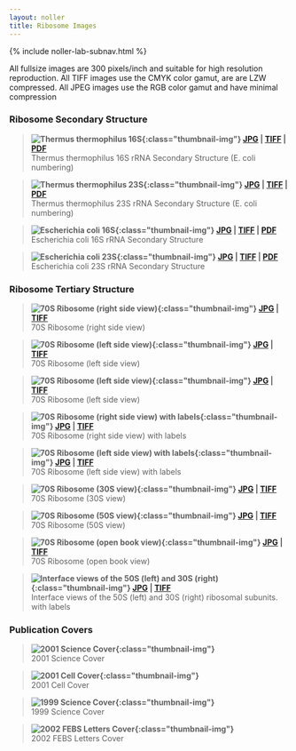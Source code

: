```yaml
---
layout: noller
title: Ribosome Images
---
```



{% include noller-lab-subnav.html %} 


All fullsize images are 300 pixels/inch and suitable for high resolution reproduction. All TIFF images use the CMYK color gamut, are are LZW compressed. All JPEG images use the RGB color gamut and have minimal compression

### **Ribosome Secondary Structure**

> **![Thermus thermophilus 16S](http://rna.ucsc.edu/rnacenter/images/figs/thermus_16s_2ndry.gif){:class="thumbnail-img"} [JPG](http://rna.ucsc.edu/rnacenter/images/figs/thermus_16s_2ndry.jpg) | [TIFF](http://rna.ucsc.edu/rnacenter/images/figs/thermus_16s_2ndry.tif) | [PDF](http://rna.ucsc.edu/rnacenter/images/figs/thermus_16s_2ndry.pdf)**<br/>
Thermus thermophilus 16S rRNA Secondary Structure 
(E. coli numbering) 

> **![Thermus thermophilus 23S](http://rna.ucsc.edu/rnacenter/images/figs/thermus_23s_2ndry.gif){:class="thumbnail-img"} [JPG](http://rna.ucsc.edu/rnacenter/images/figs/thermus_23s_2ndry.jpg) | [TIFF](http://rna.ucsc.edu/rnacenter/images/figs/thermus_23s_2ndry.tif) | [PDF](http://rna.ucsc.edu/rnacenter/images/figs/thermus_23s_2ndry.pdf)**<br/>
Thermus thermophilus 23S 
rRNA Secondary Structure 
(E. coli numbering) 

> **![Escherichia coli 16S](http://rna.ucsc.edu/rnacenter/images/figs/ecoli_16s.gif){:class="thumbnail-img"} [JPG](http://rna.ucsc.edu/rnacenter/images/figs/ecoli_16s.jpg) | [TIFF](http://rna.ucsc.edu/rnacenter/images/figs/ecoli_16s.tif) | [PDF](http://rna.ucsc.edu/rnacenter/images/figs/ecoli_16s.pdf)**<br/>
Escherichia coli 16S 
rRNA Secondary Structure 

> **![Escherichia coli 23S](http://rna.ucsc.edu/rnacenter/images/figs/ecoli_23s.gif){:class="thumbnail-img"} [JPG](http://rna.ucsc.edu/rnacenter/images/figs/ecoli_23s.jpg) | [TIFF](http://rna.ucsc.edu/rnacenter/images/figs/ecoli_23s.tif) | [PDF](http://rna.ucsc.edu/rnacenter/images/figs/ecoli_23s.pdf)**<br/>
Escherichia coli 23S 
rRNA Secondary Structure 

### **Ribosome Tertiary Structure**

> **![70S Ribosome (right side view)](http://rna.ucsc.edu/rnacenter/images/figs/ecoli_23s.gif){:class="thumbnail-img"} [JPG](http://rna.ucsc.edu/rnacenter/images/figs/70s_atrna_nolabels.jpg) | [TIFF](http://rna.ucsc.edu/rnacenter/images/figs/70s_atrna_cymk_nolabels.tif)**<br/>
70S Ribosome (right side view)

> **![70S Ribosome (left side view)](http://rna.ucsc.edu/rnacenter/images/figs/70s_etrna_nolabels_sm.gif){:class="thumbnail-img"} [JPG](http://rna.ucsc.edu/rnacenter/images/figs/70s_etrna_nolabels.jpg) | [TIFF](http://rna.ucsc.edu/rnacenter/images/figs/70s_etrna_cymk_nolabels.tif)**<br/>
70S Ribosome (left side view)

> **![70S Ribosome (left side view)](http://rna.ucsc.edu/rnacenter/images/figs/70s_etrna_nolabels_sm.gif){:class="thumbnail-img"} [JPG](http://rna.ucsc.edu/rnacenter/images/figs/70s_etrna_nolabels.jpg) | [TIFF](http://rna.ucsc.edu/rnacenter/images/figs/70s_etrna_cymk_nolabels.tif)**<br/>
70S Ribosome (left side view)

> **![70S Ribosome (right side view) 
with labels](http://rna.ucsc.edu/rnacenter/images/figs/70s_atrna_labels_sm.gif){:class="thumbnail-img"} [JPG](http://rna.ucsc.edu/rnacenter/images/figs/70s_atrna_labels.jpg) | [TIFF](http://rna.ucsc.edu/rnacenter/images/figs/70s_atrna_cmyk_labels.tif)**<br/>
70S Ribosome (right side view) 
with labels

> **![70S Ribosome (left side view) 
with labels](http://rna.ucsc.edu/rnacenter/images/figs/70s_etrna_labels_sm.gif){:class="thumbnail-img"} [JPG](http://rna.ucsc.edu/rnacenter/images/figs/70s_etrna_cmyk_labels.jpg) | [TIFF](http://rna.ucsc.edu/rnacenter/images/figs/70s_etrna_cmyk_labels.tif)**<br/>
70S Ribosome (left side view) 
with labels

> **![70S Ribosome (30S view)](http://rna.ucsc.edu/rnacenter/images/figs/70s_30s_nolabels_sm.gif){:class="thumbnail-img"} [JPG](http://rna.ucsc.edu/rnacenter/images/figs/70s_30s_cymk_nolabels.jpg) | [TIFF](http://rna.ucsc.edu/rnacenter/images/figs/70s_30s_cymk_nolabels.tif)**<br/>
70S Ribosome (30S view) 

> **![70S Ribosome (50S view) ](http://rna.ucsc.edu/rnacenter/images/figs/70s_50s_nolabels_sm.gif){:class="thumbnail-img"} [JPG](http://rna.ucsc.edu/rnacenter/images/figs/70s_50s_cymk_nolabels.jpg) | [TIFF](http://rna.ucsc.edu/rnacenter/images/figs/70s_50s_cymk_nolabels.tif)**<br/>
70S Ribosome (50S view)


> **![70S Ribosome (open book view)](http://rna.ucsc.edu/rnacenter/images/figs/70s_openbook_nolabels_sm.gif){:class="thumbnail-img"} [JPG](http://rna.ucsc.edu/rnacenter/images/figs/70s_openbook_nolabels.jpg) | [TIFF](http://rna.ucsc.edu/rnacenter/images/figs/70s_openbook_nolabels.tif)**<br/>
70S Ribosome (open book view)

> **![Interface views of the 
50S (left) and 30S (right)](http://rna.ucsc.edu/rnacenter/images/figs/50s_30s_labels_sm.gif){:class="thumbnail-img"} [JPG](http://rna.ucsc.edu/rnacenter/images/figs/50s_30s_labels.jpg) | [TIFF](http://rna.ucsc.edu/rnacenter/images/figs/50s_30s_labels.tif)**<br/>
Interface views of the 
50S (left) and 30S (right) 
ribosomal subunits. 
with labels 

### **Publication Covers**

> **![2001 Science Cover](http://rna.ucsc.edu/rnacenter/images/figs/sciencecover_2001_sm.jpg){:class="thumbnail-img"}**<br/>
2001 Science Cover 

> **![2001 Cell Cover ](http://rna.ucsc.edu/rnacenter/images/figs/cellcover_sm.jpg){:class="thumbnail-img"}**<br/>
2001 Cell Cover 

> **![1999 Science Cover](http://rna.ucsc.edu/rnacenter/images/figs/sciencecover_1999_sm.jpg){:class="thumbnail-img"}**<br/>
1999 Science Cover  

> **![2002 FEBS Letters Cover ](http://rna.ucsc.edu/rnacenter/images/figs/febscover_sm.jpg){:class="thumbnail-img"}**<br/>
2002 FEBS Letters Cover 
   
   